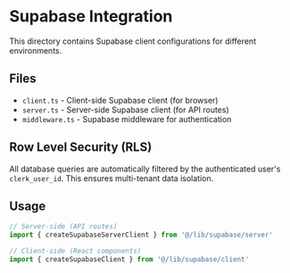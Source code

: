 # Supabase Integration

This directory contains Supabase client configurations for different environments.

## Files

- `client.ts` - Client-side Supabase client (for browser)
- `server.ts` - Server-side Supabase client (for API routes)
- `middleware.ts` - Supabase middleware for authentication

## Row Level Security (RLS)

All database queries are automatically filtered by the authenticated user's `clerk_user_id`.
This ensures multi-tenant data isolation.

## Usage

```typescript
// Server-side (API routes)
import { createSupabaseServerClient } from '@/lib/supabase/server'

// Client-side (React components)
import { createSupabaseClient } from '@/lib/supabase/client'
```
